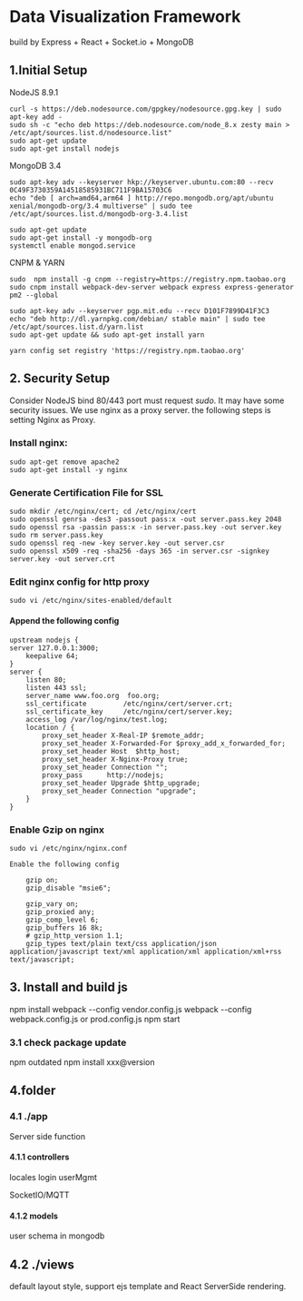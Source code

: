 # Data Visualization Framework
 build by Express + React + Socket.io + MongoDB

## 1.Initial Setup
NodeJS 8.9.1

    curl -s https://deb.nodesource.com/gpgkey/nodesource.gpg.key | sudo apt-key add -
    sudo sh -c "echo deb https://deb.nodesource.com/node_8.x zesty main > /etc/apt/sources.list.d/nodesource.list"
    sudo apt-get update
    sudo apt-get install nodejs

MongoDB 3.4

    sudo apt-key adv --keyserver hkp://keyserver.ubuntu.com:80 --recv 0C49F3730359A14518585931BC711F9BA15703C6
    echo "deb [ arch=amd64,arm64 ] http://repo.mongodb.org/apt/ubuntu xenial/mongodb-org/3.4 multiverse" | sudo tee /etc/apt/sources.list.d/mongodb-org-3.4.list

    sudo apt-get update
    sudo apt-get install -y mongodb-org
    systemctl enable mongod.service

CNPM & YARN

    sudo  npm install -g cnpm --registry=https://registry.npm.taobao.org
    sudo cnpm install webpack-dev-server webpack express express-generator pm2 --global

    sudo apt-key adv --keyserver pgp.mit.edu --recv D101F7899D41F3C3
    echo "deb http://dl.yarnpkg.com/debian/ stable main" | sudo tee /etc/apt/sources.list.d/yarn.list
    sudo apt-get update && sudo apt-get install yarn

    yarn config set registry 'https://registry.npm.taobao.org'

## 2. Security Setup
Consider NodeJS bind  80/443 port must request *sudo*.
It may have some security issues.
We use nginx as a proxy server. the following steps is setting Nginx as Proxy.

### Install nginx:

    sudo apt-get remove apache2
    sudo apt-get install -y nginx

### Generate Certification File for SSL

    sudo mkdir /etc/nginx/cert; cd /etc/nginx/cert
    sudo openssl genrsa -des3 -passout pass:x -out server.pass.key 2048
    sudo openssl rsa -passin pass:x -in server.pass.key -out server.key
    sudo rm server.pass.key
    sudo openssl req -new -key server.key -out server.csr
    sudo openssl x509 -req -sha256 -days 365 -in server.csr -signkey server.key -out server.crt



### Edit nginx config for http proxy

    sudo vi /etc/nginx/sites-enabled/default

#### Append the following config

    upstream nodejs {
    server 127.0.0.1:3000;
        keepalive 64;
    }
    server {
        listen 80;
        listen 443 ssl;
        server_name www.foo.org  foo.org;
        ssl_certificate         /etc/nginx/cert/server.crt;
        ssl_certificate_key     /etc/nginx/cert/server.key;
        access_log /var/log/nginx/test.log;
        location / {
            proxy_set_header X-Real-IP $remote_addr;
            proxy_set_header X-Forwarded-For $proxy_add_x_forwarded_for;
            proxy_set_header Host  $http_host;
            proxy_set_header X-Nginx-Proxy true;
            proxy_set_header Connection "";
            proxy_pass      http://nodejs;
            proxy_set_header Upgrade $http_upgrade;
            proxy_set_header Connection "upgrade";
        }    
    }

### Enable Gzip on nginx
    sudo vi /etc/nginx/nginx.conf 

    Enable the following config

        gzip on;
        gzip_disable "msie6";

        gzip_vary on;
        gzip_proxied any;
        gzip_comp_level 6;
        gzip_buffers 16 8k;
        # gzip_http_version 1.1;
        gzip_types text/plain text/css application/json application/javascript text/xml application/xml application/xml+rss text/javascript;


## 3. Install and build js

   npm install
   webpack  --config vendor.config.js
   webpack --config webpack.config.js  or  prod.config.js
   npm start

### 3.1 check package update
   npm outdated
   npm install xxx@version

## 4.folder

### 4.1  ./app
   Server side function

#### 4.1.1 controllers
   locales 
   login
   userMgmt
  
   SocketIO/MQTT

#### 4.1.2 models
   user schema in mongodb

## 4.2  ./views
   default layout style, support ejs template and React ServerSide rendering.






